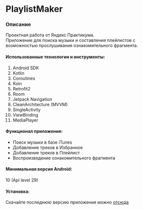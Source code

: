 # PlaylistMaker 

### Описание 
Проектная работа от Яндекс Практикума.\
Приложение для поиска музыки и составления плейлистов с возможностью прослушивания ознакомительного фрагмента.


#### Использованные технологии и инструменты:

1. Android SDK
2. Kotlin
3. Coroutines
4. Koin
5. Retrofit2
6. Room
7. Jetpack Navigation
8. CleanArchitecture (MVVM)
9. SingleActivity
10. ViewBinding
11. MediaPlayer


#### Функционал приложения:

- Поиск музыки в базе iTunes
- Добавление треков в Избранное
- Добавление треков в Плейлист
- Воспроизведение ознакомительного фрагмента


#### Минимальная версия Android:

10 (Api level 29)

#### Установка:

Скачайте последнюю версию приложения можно [отсюда](https://github.com/Megrief/PlaylistMaker/releases/tag/1.0.0)
